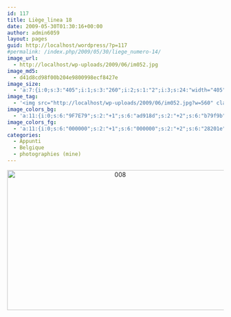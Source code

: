 ```yaml
---
id: 117
title: Liège_linea 18
date: 2009-05-30T01:30:16+00:00
author: admin6059
layout: pages
guid: http://localhost/wordpress/?p=117
#permalink: /index.php/2009/05/30/liege_numero-14/
image_url:
  - http://localhost/wp-uploads/2009/06/im052.jpg
image_md5:
  - d41d8cd98f00b204e9800998ecf8427e
image_size:
  - 'a:7:{i:0;s:3:"405";i:1;s:3:"260";i:2;s:1:"2";i:3;s:24:"width="405" height="260"";s:4:"bits";s:1:"8";s:8:"channels";s:1:"3";s:4:"mime";s:10:"image/jpeg";}'
image_tag:
  - '<img src="http://localhost/wp-uploads/2009/06/im052.jpg?w=560" class="aligncenter size-full wp-image-116" title="im052"   alt="im052"    />'
image_colors_bg:
  - 'a:11:{i:0;s:6:"9F7E79";s:2:"+1";s:6:"ad918d";s:2:"+2";s:6:"b79f9b";s:2:"+3";s:6:"d0bfbd";s:2:"+4";s:6:"e7dfdd";s:2:"+5";s:6:"f6f3f2";i:-1;s:6:"876b67";i:-2;s:6:"775f5b";i:-3;s:6:"503f3d";i:-4;s:6:"28201e";i:-5;s:6:"100d0c";}'
image_colors_fg:
  - 'a:11:{i:0;s:6:"000000";s:2:"+1";s:6:"000000";s:2:"+2";s:6:"28201e";s:2:"+3";s:6:"28201e";s:2:"+4";s:6:"503f3d";s:2:"+5";s:6:"775f5b";i:-1;s:6:"ffffff";i:-2;s:6:"ffffff";i:-3;s:6:"e7dfdd";i:-4;s:6:"b79f9b";i:-5;s:6:"b79f9b";}'
categories:
  - Appunti
  - Belgique
  - photographies (mine)
---
```

<p style="text-align: center;">
  <a href="http://{{ site.url }}/wp-content/uploads/2009/05/008.jpg"><img class="aligncenter size-full wp-image-2123" title="008" src="http://{{ site.url }}/wp-content/uploads/2009/05/008.jpg" alt="008" width="510" height="326" srcset="http://{{ site.url }}/wp-content/uploads/2009/05/008.jpg 567w, http://{{ site.url }}/wp-content/uploads/2009/05/008-300x192.jpg 300w" sizes="(max-width: 510px) 100vw, 510px" /></a>
</p>